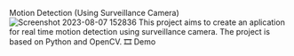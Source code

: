 Motion Detection (Using Surveillance Camera)
![Screenshot 2023-08-07 152836](https://github.com/FatemehHabibimoghaddam/Vision-Projects/assets/121612207/89b920ef-79cb-4501-acb2-2932c29c7b71)
This project aims to create an aplication for real time motion detection using surveillance camera. The project is based on Python and OpenCV.
🎞️ Demo
